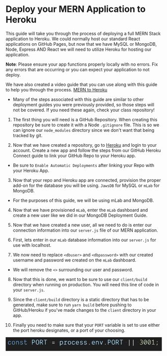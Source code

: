 # Deploy your MERN Application to Heroku

This guide will take you through the process of deploying a full MERN Stack application to Heroku. We could normally host our standard React applications on GitHub Pages, but now that we have MySQL or MongoDB, Node, Express AND React we will need to utilize Heroku for hosting our application.

**Note**: Please ensure your app functions properly locally with no errors. Fix any errors that are occurring or you can expect your application to not deploy.

We have also created a video guide that you can use along with this guide to help you through the process.
[MERN to Heroku](https://www.youtube.com/watch?v=qXIG8iKO7Fo&feature=youtu.be&list=PLOFmg4xbN_TPrB6w4rThsFanVxJI_SfER)

- Many of the steps associated with this guide are similar to other deployment guides you were previously provided, so those steps will not be covered. If you need these again, check your class repository!

1. The first thing you will need is a GitHub Repository. When creating this repository be sure to create it with a Node `.gitignore` file. This is so we can ignore our `node_modules` directory since we don't want that being tracked by git.

2. Now that we have created a repository, go to [Heroku](https://www.heroku.com) and login to your account. Create a new app and follow the steps from our GitHub Heroku Connect guide to link your GitHub Repo to your Heroku app.

- Be sure to `Enable Automatic Deployments` after linking your Repo with your Heroku App.

3. Now that your repo and Heroku app are connected, provision the proper add-on for the database you will be using. `JawsDB` for MySQL or `mLab` for MongoDB.

- For the purposes of this guide, we will be using mLab and MongoDB.

4. Now that we have provisioned `mLab`, enter the `mLab` dashboard and create a new user like we did in our MongoDB Deployment Guide.

5. Now that we have created a new user, all we need to do is enter our connection information into our `server.js` file of our MERN application.

6. First, lets enter in our `mLab` database information into our `server.js` for use with localhost.

7. We now need to replace `<dbuser>` and `<dbpassword>` with our created username and password we created on the `mLab` dashboard.

- We will remove the `<>` surrounding our user and password.

8. Now that this is done, we want to be sure to use our `client/build` directory when running on production. You will need this line of code in your `server.js`.

9. Since the `client/build` directory is a static directory that has to be generated, make sure to run `yarn build` before pushing to GitHub/Heroku if you've made changes to the `client` directory in your app.

10. Finally you need to make sure that your `PORT` variable is set to use either the port heroku designates, or a port of your choosing.

![Port Choice](images/portChoice.png)
